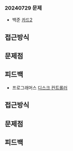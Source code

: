### 20240729 문제
- 백준
 [카드2](https://www.acmicpc.net/problem/2164)

## 접근방식
 
## 문제점

## 피드백

- 프로그래머스
 [디스크 컨트롤러](https://school.programmers.co.kr/learn/courses/30/lessons/42627)

## 접근방식

## 문제점

## 피드백
